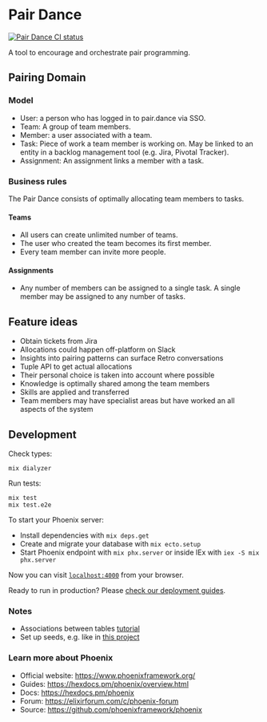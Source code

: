 # Pair Dance

[![Pair Dance CI status](https://circleci.com/gh/TresAmigosLtd/pair_dance.svg?style=svg)](https://github.com/TresAmigosLtd/pair_dance)

A tool to encourage and orchestrate pair programming.

## Pairing Domain

### Model

- User: a person who has logged in to pair.dance via SSO.
- Team: A group of team members.
- Member: a user associated with a team.
- Task: Piece of work a team member is working on. May be linked to an entity in a backlog management tool (e.g. Jira, Pivotal Tracker).
- Assignment: An assignment links a member with a task.

### Business rules

The Pair Dance consists of optimally allocating team members to tasks.

#### Teams

- All users can create unlimited number of teams.
- The user who created the team becomes its first member.
- Every team member can invite more people.

#### Assignments

- Any number of members can be assigned to a single task. A single member may be assigned to any number of tasks.

## Feature ideas

- Obtain tickets from Jira
- Allocations could happen off-platform on Slack
- Insights into pairing patterns can surface Retro conversations
- Tuple API to get actual allocations
- Their personal choice is taken into account where possible
- Knowledge is optimally shared among the team members
- Skills are applied and transferred
- Team members may have specialist areas but have worked an all aspects of the system

## Development

Check types:

```shell
mix dialyzer
```

Run tests:

```shell
mix test
mix test.e2e
```

To start your Phoenix server:

- Install dependencies with `mix deps.get`
- Create and migrate your database with `mix ecto.setup`
- Start Phoenix endpoint with `mix phx.server` or inside IEx with `iex -S mix phx.server`

Now you can visit [`localhost:4000`](http://localhost:4000) from your browser.

Ready to run in production? Please [check our deployment guides](https://hexdocs.pm/phoenix/deployment.html).

### Notes

- Associations between tables [tutorial](https://alchemist.camp/episodes/ecto-beginner-basic-associations)
- Set up seeds, e.g. like in [this project](https://github.com/space-rocket/Elixir-Phoenix-Foreign-Key-Example)

### Learn more about Phoenix

- Official website: https://www.phoenixframework.org/
- Guides: https://hexdocs.pm/phoenix/overview.html
- Docs: https://hexdocs.pm/phoenix
- Forum: https://elixirforum.com/c/phoenix-forum
- Source: https://github.com/phoenixframework/phoenix

